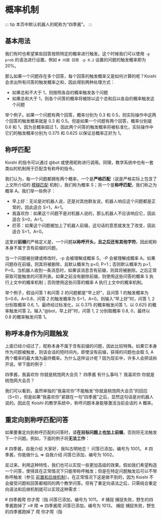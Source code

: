 # 概率机制

::: tip
本页中默认机器人的昵称为“四季酱”。
:::

## 基本用法

我们有时也希望某些回答按照特定的概率进行触发。这个时候我们可以使用 `-p prob` 的语法进行设置。例如 `# 问题 回答 -p 0.2` 设置的问题的触发概率即为 20%。

那么如果一个问题存在多个回答，每个回答的触发概率又是如何计算的呢？Koishi 会求出所有问答的触发概率之和，因此得到两种处理方式：

- 如果总和不大于 1，则按照各自的概率触发各个问题
- 如果总和大于 1，则各个问答的概率将被除以这个总和后以各自的概率触发这个问题

举个例子。如果一个问题有两个回答，概率分别为 0.3 和 0.5，则实际操作中这两个回答的触发概率就是 0.3 和 0.5。但是如果一个问题有两个回答，概率分别是 0.6 和 1，因为总概率超过 1，因此两个问答的触发概率将被标准化，实际操作中它们的触发概率分别为 0.375 和 0.625 以保证总概率正好为 1。

## 称呼匹配

Koishi 的指令可以通过 @bot 或使用昵称进行调用。同理，教学系统中也有一套类似的机制用于匹配含有称呼的指令。

我们认为，每一个问题都拥有两个概率，一个是**严格匹配**（说是严格实际上包含了上文所介绍的 [模糊匹配](#模糊匹配) 机制），我们称为概率 S；另一个是**称呼匹配**，我们称之为概率 A。我们举一些例子：

- 早上好：无论是对机器人说，还是对其他群友说，机器人响应这个问题都是正常的，因此适合 S=1，A=1。
- 我喜欢你：如果这个问题不是对机器人说的，那么机器人不应该响应它，因此适合 S=0，A=1。
- 荭茶：如果这个问题被加上了机器人前缀，这句话的意思就发生了改变，因此适合 S=1，A=0。

这里对**前缀**的严格定义是，一个问题**以称呼开头，且之后还有其他字符**。因此昵称本身不属于含有前缀的问题。

当一个问题被创建或修改时，-p 会被理解成概率 S，-P 会被理解成概率 A。如果问题存在前缀，则其将被删除，且默认概率为 p=0, P=1；否则默认概率为 p=1, P=0。当机器人收到一条消息时，如果该消息含有前缀，则其将被删除。之后正常获取可能触发的问答列表。如果之前没有删除前缀，则使用这些问答的概率 S 执行上文中的概率机制；否则使用这些问答的概率 A 执行上文中的概率机制。

举个例子，假设问答 1 和问答 2 的问题都是“早上好”，且问答 1 的触发概率为 S=0.6，A=0.8，问答 2 的触发概率为 S=1，A=0。则输入“早上好”时，问答 1, 2 分别取概率 0.6, 1，最终经过标准化，以 0.375 的概率触发问答 1，以 0.625 的概率触发问答 2。输入“@bot，早上好”时，问答 1, 2 分别取概率 0.8, 0，最终以 0.8 的概率触发问答 1。

## 称呼本身作为问题触发

上面已经介绍过了，昵称本身不属于含有前缀的问题，因此比较特殊。如果它本身作为问题被触发，则该会话的短时间内，即使没有前缀，获得的问题也会取 S, A 两个概率的最大值为最终概率。为什么这样设计呢？因为现实中，许多人会把话拆开说。举下面的例子：

<chat-panel>
<chat-message nickname="Alice">四季酱，我喜欢你</chat-message>
<chat-message nickname="四季酱">你就是桃饱网大会员？</chat-message>
</chat-panel>

<chat-panel>
<chat-message nickname="Alice">四季酱</chat-message>
<chat-message nickname="四季酱">有什么事吗？</chat-message>
<chat-message nickname="Alice">我喜欢你</chat-message>
<chat-message nickname="四季酱">你就是桃饱网大会员？</chat-message>
</chat-panel>

我们可以看到，虽然单独的“我喜欢你”不能触发“你就是桃饱网大会员”的回应（S=0），但是如果“我喜欢你”紧跟在一句“四季酱”之后，显然这句话是对机器人说的。因此在 Koishi 的教学系统中，称呼问题本身能够激活当前会话的 A 概率。

## 重定向到称呼匹配问答

如果要重定向到称呼匹配的问答时，请**在目标问题上也加上前缀**，否则将无法触发下一个问题。例如，下面的例子将**无法工作**：

<chat-panel>
<chat-message nickname="Alice"># 四季酱，自我介绍 大家好，我叫古明地恋！</chat-message>
<chat-message nickname="四季酱">问答已添加，编号为 1001。</chat-message>
<chat-message nickname="Alice"># 四季酱，你能做什么 =&gt; 自我介绍</chat-message>
<chat-message nickname="四季酱">问答已添加，编号为 1002。</chat-message>
</chat-panel>

反过来，利用这种特性，我们也可以实现一些更加高级的效果。假如我们希望构造一个问答，使得其在正常情况下只能带称呼触发；但是在特定问题触发后可以不带称呼触发（参见 [前置和后继机制](./flow.md)）。在正常情况下这是做不到的，因为 Koishi 不会接受问题和回答都相同的两个教学问答。但有了重定向语法之后，只需结合重定向语法和后继机制就可以实现这种需求：

<chat-panel>
<chat-message nickname="Alice"># 四季酱爬 你才爬（指</chat-message>
<chat-message nickname="四季酱">问答已添加，编号为 1011。</chat-message>
<chat-message nickname="Alice"># 捕捉 捕捉失败，野生的四季酱跑掉了 &gt;# 爬 =&gt; 四季酱爬</chat-message>
<chat-message nickname="四季酱">问答已添加，编号为 1013。</chat-message>
<chat-message nickname="Alice">捕捉</chat-message>
<chat-message nickname="四季酱">捕捉失败，野生的四季酱跑掉了</chat-message>
<chat-message nickname="Alice">爬</chat-message>
<chat-message nickname="四季酱">你才爬（指</chat-message>
</chat-panel>
